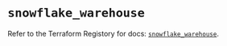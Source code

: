 # `snowflake_warehouse`

Refer to the Terraform Registory for docs: [`snowflake_warehouse`](https://www.terraform.io/docs/providers/snowflake/r/warehouse).
